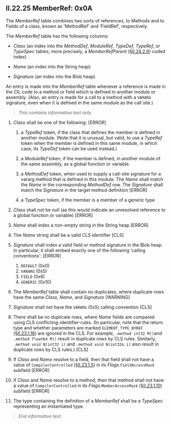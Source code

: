 ## II.22.25 MemberRef: 0x0A

The _MemberRef_ table combines two sorts of references, to Methods and to Fields of a class, known as 'MethodRef' and ‘FieldRef’, respectively.

The _MemberRef_ table has the following columns:

 * _Class_ (an index into the _MethodDef_, _ModuleRef_, _TypeDef_, _TypeRef_, or _TypeSpec_ tables; more precisely, a _MemberRefParent_ (§[II.24.2.6](ii.24.2.6-metadata-stream.md)) coded index)

 * _Name_ (an index into the String heap)

 * _Signature_ (an index into the Blob heap)

An entry is made into the _MemberRef_ table whenever a reference is made in the CIL code to a method or field which is defined in another module or assembly. (Also, an entry is made for a call to a method with a `VARARG` signature, even when it is defined in the same module as the call site.)

> _This contains informative text only._

 1. _Class_ shall be one of the following: \[ERROR\]

     1. a _TypeRef_ token, if the class that defines the member is defined in another module. (Note that it is unusual, but valid, to use a _TypeRef_ token when the member is defined in this same module, in which case, its _TypeDef_ token can be used instead.)

     2. a _ModuleRef_ token, if the member is defined, in another module of the same assembly, as a global function or variable.

     3. a _MethodDef_ token, when used to supply a call-site signature for a vararg method that is defined in this module. The _Name_ shall match the _Name_ in the corresponding _MethodDef_ row. The _Signature_ shall match the _Signature_ in the target method definition \[ERROR\]

     4. a _TypeSpec_ token, if the member is a member of a generic type

 2. _Class_ shall not be null (as this would indicate an unresolved reference to a global function or variable) \[ERROR\]

 3. _Name_ shall index a non-empty string in the String heap \[ERROR\]

 4. The _Name_ string shall be a valid CLS identifier \[CLS\]

 5. _Signature_ shall index a valid field or method signature in the Blob heap. In particular, it shall embed exactly one of the following 'calling conventions': \[ERROR\]
 
      1. `DEFAULT` (0x0)
      2. `VARARG` (0x5)
      3. `FIELD` (0x6)
      4. `GENERIC` (0x10)

 6. The _MemberRef_ table shall contain no duplicates, where duplicate rows have the same _Class_, _Name_, and _Signature_ \[WARNING\]

 7. _Signature_ shall not have the `VARARG` (0x5) calling convention \[CLS\]

 8. There shall be no duplicate rows, where _Name_ fields are compared using CLS conflicting-identifier-rules.  (In particular, note that the return type and whether parameters are marked `ELEMENT_TYPE_BYREF` (§[II.23.1.16](ii.23.1.16-element-types-used-in-signatures.md)) are ignored in the CLS. For example, `.method int32 M()`and `.method float64 M()` result in duplicate rows by CLS rules. Similarly, `.method void N(int32 i)` and `.method void N(int32& i)` also result in duplicate rows by CLS rules.) \[CLS\]

 9. If _Class_ and _Name_ resolve to a field, then that field shall not have a value of `CompilerControlled` (§[II.23.1.5](ii.23.1.5-flags-for-fields-fieldattributes.md)) in its _Flags_.`FieldAccessMask` subfield \[ERROR\]

 10. If _Class_ and _Name_ resolve to a method, then that method shall not have a value of `CompilerControlled` in its _Flags_.`MemberAccessMask` (§[II.23.1.10](ii.23.1.10-flags-for-methods-methodattributes.md)) subfield \[ERROR\]

 11. The type containing the definition of a _MemberRef_ shall be a _TypeSpec_ representing an instantiated type.

> _End informative text._
